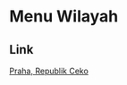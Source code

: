 # Menu Wilayah

## Link

[Praha, Republik Ceko](https://github.com/gigit-pemilu/pemilu-2024-99-luar-negeri/tree/main/pilpres/hitung-suara/sub/99-luar-negeri/sub/93-praha-republik-ceko/sub/01-praha-republik-ceko)

